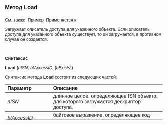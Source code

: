 ﻿<html>
<head>
<title>Описатель доступа\Load</title>
</head>

<body>

<p><font size="4" face="Arial"><strong>Метод Load<br>
<br>
</strong></font><font face="Arial"><a href="../AsAccessDesc.html">См. 
также</a>&nbsp; <u>Пример</u>&nbsp; <a href="../AsAccessDesc.html">Применяется к</a></font></p>

<p><font face="Arial">Загружает описатель доступа для указанного 
объекта. Если описатель доступа для указанного объекта существует, то он 
загружается, в противном случае он создается.</font></p>

<p>&nbsp;</p>

<p class="label"><font face="Arial"><b>Синтаксис</b></font></p>

<p><font face="Arial"><strong>Load (</strong><em>nISN, btAccessID, </em>
[<em>bExists</em>]<b>)</b></font></p>

<p><font face="Arial">Синтаксис метода <strong>Load</strong>
состоит из следующих частей:</font></p>

<table border="1" cellPadding="5" cols="2" frame="below" rules="rows" height="113">
<TBODY>
  <tr vAlign="top">
    <td class="label" width="29%" height="18"><font face="Arial"><b>
	Параметр</b></font></td>
    <td class="label" width="71%" height="18"><font face="Arial"><strong>
	Описание</strong></font></td>
  </tr>
  <tr>
    <td class="label" width="29%" height="36"><font face="Arial"><em>
	nISN</em></font></td>
    <td class="label" width="71%" height="36"><font face="Arial">
	длинное целое, определяющее ISN объекта, для которого загружается дескриптор 
	доступа.</font></td>
  </tr>
  <tr>
    <td class="label" width="29%" height="17"><font face="Arial"><em>
	btAccessID</em></font></td>
    <td class="label" width="71%" height="17"><font face="Arial">
	байтовое выражение, определяющее код доступа из <a
    href="../../Defs/doc.html">описания документа</a>.</font></td>
  </tr>
  <tr>
    <td width="29%"><font face="Arial"><em>bExists</em></font></td>
    <td width="71%"><font face="Arial">необязательная логическая 
	переменная, возвращаюущая признак существования описателя доступа. Если 
	значение True, то описатель доступа для указанного объекта уже существовал. 
	При False описатель доступа был создан заново.</font></td>
  </tr>
</table>
</body>
</html>

